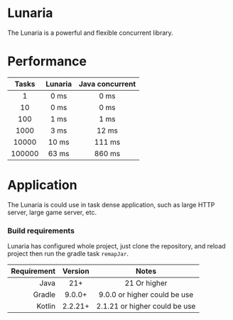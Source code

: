 # Lunaria
The Lunaria is a powerful and flexible concurrent library.

# Performance
|  Tasks   | Lunaria | Java concurrent |
|:--------:|:-------:|:---------------:|
|    1     |  0 ms   |      0 ms       |
|    10    |  0 ms   |      0 ms       |
|   100    |  1 ms   |      1 ms       |
|   1000   |  3 ms   |      12 ms      |
|  10000   |  10 ms  |     111 ms      |
|  100000  |  63 ms  |     860 ms      |

# Application
The Lunaria is could use in task dense application, such as large HTTP server, large game server, etc.

### Build requirements

Lunaria has configured whole project, just clone the repository, and reload project then run the gradle task ```remapJar```.

| Requirement | Version |             Notes             |
|------------:|:-------:|:-----------------------------:|
|        Java |   21+   |         21 Or higher          |
|      Gradle | 9.0.0+  | 9.0.0 or higher could be use  |
|      Kotlin | 2.2.21+ | 2.1.21 or higher could be use |
